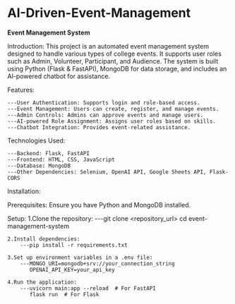 # AI-Driven-Event-Management
********Event Management System********

Introduction:
This project is an automated event management system designed to handle various types of college events. It supports user roles such as Admin, Volunteer, Participant, and Audience. The system is built using Python (Flask & FastAPI), MongoDB for data storage, and includes an AI-powered chatbot for assistance.

Features:

	---User Authentication: Supports login and role-based access.
	---Event Management: Users can create, register, and manage events.
	---Admin Controls: Admins can approve events and manage users.
	---AI-powered Role Assignment: Assigns user roles based on skills.
	---Chatbot Integration: Provides event-related assistance.

Technologies Used:

	---Backend: Flask, FastAPI
	---Frontend: HTML, CSS, JavaScript
	---Database: MongoDB
	---Other Dependencies: Selenium, OpenAI API, Google Sheets API, Flask-CORS

Installation:

Prerequisites:
	Ensure you have Python and MongoDB installed.

Setup:
	1.Clone the repository:
		---git clone <repository_url>
	   	   cd event-management-system

	2.Install dependencies:
		---pip install -r requirements.txt

	3.Set up environment variables in a .env file:
		---MONGO_URI=mongodb+srv://your_connection_string
		   OPENAI_API_KEY=your_api_key
	
	4.Run the application:
		---uvicorn main:app --reload  # For FastAPI
		   flask run  # For Flask
